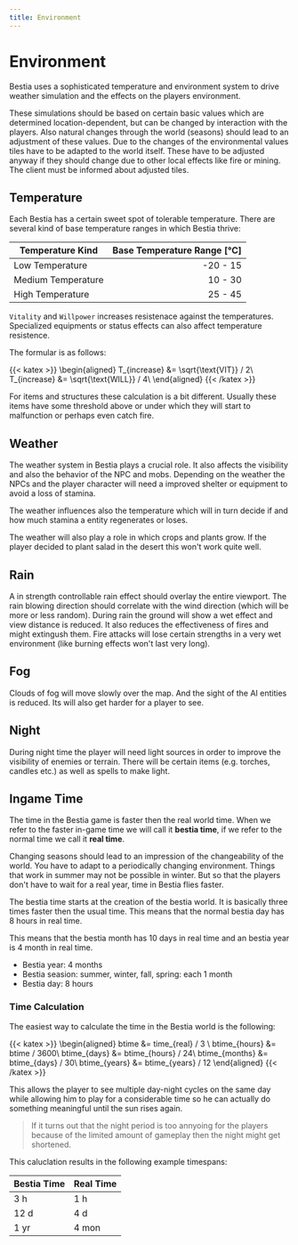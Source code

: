 ```yaml
---
title: Environment
---
```


# Environment

Bestia uses a sophisticated temperature and environment system to drive weather simulation and the effects on the players environment.

These simulations should be based on certain basic values which are determined location-dependent, but can be changed by interaction with the players. Also natural changes through the world (seasons) should lead to an adjustment of these values.
Due to the changes of the environmental values tiles have to be adapted to the world itself. These have to be adjusted anyway if they should change due to other local effects like fire or mining. The client must be informed about adjusted tiles.

## Temperature

Each Bestia has a certain sweet spot of tolerable temperature. There are several kind of base temperature ranges in
which Bestia thrive:

| Temperature Kind   | Base Temperature Range [°C] |
| ------------------ | --------------------------: |
| Low Temperature    |                    -20 - 15 |
| Medium Temperature |                     10 - 30 |
| High Temperature   |                     25 - 45 |

`Vitality` and `Willpower` increases resistenace against the temperatures. Specialized equipments or status effects can also
affect temperature resistence.

The formular is as follows:

{{< katex >}}
\begin{aligned}
   T_{increase} &= \sqrt{\text{VIT}} / 2\\
   T_{increase}  &= \sqrt{\text{WILL}} / 4\\
\end{aligned}
{{< /katex >}}

For items and structures these calculation is a bit different. Usually these items have some threshold above or under which they will
start to malfunction or perhaps even catch fire.

## Weather

The weather system in Bestia plays a crucial role. It also affects the visibility and also the behavior of the NPC and
mobs. Depending on the weather the NPCs and the player character will need a improved shelter or equipment to avoid a
loss of stamina.

The weather influences also the temperature which will in turn decide if and how much stamina a entity regenerates or loses.

The weather will also play a role in which crops and plants grow. If the player decided to plant salad in the desert this won't work quite well.

## Rain

A in strength controllable rain effect should overlay the entire viewport. The rain blowing direction should correlate
with the wind direction (which will be more or less random). During rain the ground will show a wet effect and view distance is
reduced. It also reduces the effectiveness of fires and might extingush them. Fire attacks will lose certain strengths in a very wet environment (like burning effects won't last very long).

## Fog

Clouds of fog will move slowly over the map. And the sight of the AI entities is reduced. Its will also get harder for a player to see.

## Night

During night time the player will need light sources in order to improve
the visibility of enemies or terrain. There will be certain items (e.g. torches, candles etc.) as well as spells to
make light.

## Ingame Time

The time in the Bestia game is faster then the real world time. When we refer to the faster in-game time we will call it
**bestia time**, if we refer to the normal time we call it **real time**.

Changing seasons should lead to an impression of the changeability of the world. You have to adapt to a periodically
changing environment. Things that work in summer may not be possible in winter. But so that the players don't have
to wait for a real year, time in Bestia flies faster.

The bestia time starts at the creation of the bestia world. It is basically three times faster then the usual time.
This means that the normal bestia day has 8 hours in real time.

This means that the bestia month has 10 days in real time and an bestia year is 4 month in real time.

* Bestia year: 4 months
* Bestia seasion: summer, winter, fall, spring: each 1 month
* Bestia day: 8 hours

### Time Calculation

The easiest way to calculate the time in the Bestia world is the following:

{{< katex >}}
\begin{aligned}
   btime &= time_{real} / 3 \\
   btime_{hours} &= btime / 3600\\
   btime_{days} &= btime_{hours} / 24\\
   btime_{months} &= btime_{days} / 30\\
   btime_{years} &= btime_{years} / 12
\end{aligned}
{{< /katex >}}

This allows the player to see multiple day-night cycles on the same day while allowing him to play for a considerable
time so he can actually do something meaningful until the sun rises again.

> If it turns out that the night period is too annyoing for the players because
> of the limited amount of gameplay then the night might get shortened.

This caluclation results in the following example timespans:

| Bestia Time | Real Time |
| ----------- | --------- |
| 3 h         | 1 h       |
| 12 d        | 4 d       |
| 1 yr        | 4 mon     |
